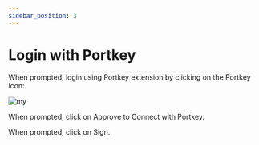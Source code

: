 ```yaml
---
sidebar_position: 3
---
```


# Login with Portkey

When prompted, login using Portkey extension by clicking on the Portkey icon:

![my](/img/tsm-login-with-portkey.png)

When prompted, click on Approve to Connect with Portkey.

When prompted, click on Sign.
